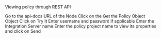 
Viewing policy through REST API

Go to the api-docs URL of the Node
Click on the Get the Policy Object Object
Click on Try It
Enter username and password if applicable
Enter the Integration Server name
Enter the policy project name to view its properties and click on Send